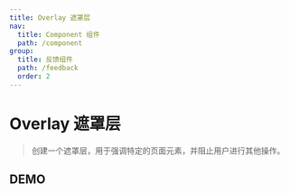 ```yaml
---
title: Overlay 遮罩层
nav:
  title: Component 组件
  path: /component
group:
  title: 反馈组件
  path: /feedback
  order: 2
---
```


# Overlay 遮罩层

> 创建一个遮罩层，用于强调特定的页面元素，并阻止用户进行其他操作。

## DEMO

<code src="./demo/doc.tsx"></code>

<API src="./overlay.tsx"></API>
